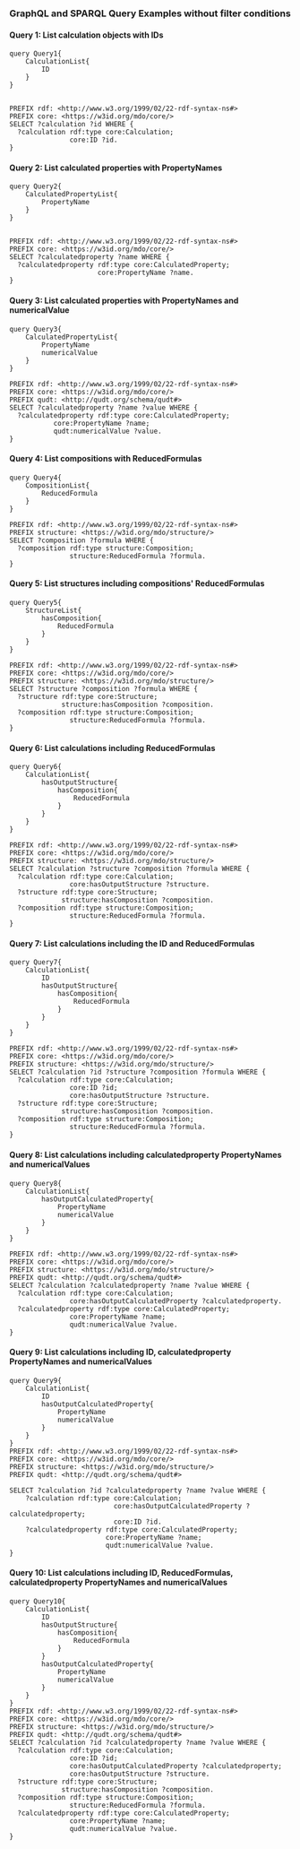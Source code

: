 ### GraphQL and SPARQL Query Examples without filter conditions

#### Query 1: List calculation objects with IDs
    query Query1{
        CalculationList{
            ID
        }
    }


    PREFIX rdf: <http://www.w3.org/1999/02/22-rdf-syntax-ns#>
    PREFIX core: <https://w3id.org/mdo/core/>
    SELECT ?calculation ?id WHERE {
      ?calculation rdf:type core:Calculation;
                   core:ID ?id.
    } 

#### Query 2: List calculated properties with PropertyNames
    query Query2{
        CalculatedPropertyList{
            PropertyName
        }
    }


    PREFIX rdf: <http://www.w3.org/1999/02/22-rdf-syntax-ns#>
    PREFIX core: <https://w3id.org/mdo/core/>
    SELECT ?calculatedproperty ?name WHERE {
      ?calculatedproperty rdf:type core:CalculatedProperty;
                          core:PropertyName ?name.
    } 
#### Query 3: List calculated properties with PropertyNames and numericalValue
    query Query3{
        CalculatedPropertyList{
            PropertyName
            numericalValue
        }
    }

    PREFIX rdf: <http://www.w3.org/1999/02/22-rdf-syntax-ns#>
    PREFIX core: <https://w3id.org/mdo/core/>
    PREFIX qudt: <http://qudt.org/schema/qudt#>
    SELECT ?calculatedproperty ?name ?value WHERE {
      ?calculatedproperty rdf:type core:CalculatedProperty;
               core:PropertyName ?name;
               qudt:numericalValue ?value.
    } 
#### Query 4: List compositions with ReducedFormulas
    query Query4{
        CompositionList{
            ReducedFormula
        }
    }

    PREFIX rdf: <http://www.w3.org/1999/02/22-rdf-syntax-ns#>
    PREFIX structure: <https://w3id.org/mdo/structure/>
    SELECT ?composition ?formula WHERE {
      ?composition rdf:type structure:Composition;
                   structure:ReducedFormula ?formula.
    } 

#### Query 5: List structures including compositions' ReducedFormulas
    query Query5{
        StructureList{
            hasComposition{
                ReducedFormula
            }
        }
    }

    PREFIX rdf: <http://www.w3.org/1999/02/22-rdf-syntax-ns#>
    PREFIX core: <https://w3id.org/mdo/core/>
    PREFIX structure: <https://w3id.org/mdo/structure/>
    SELECT ?structure ?composition ?formula WHERE {
      ?structure rdf:type core:Structure;
                 structure:hasComposition ?composition.
      ?composition rdf:type structure:Composition;
                   structure:ReducedFormula ?formula.
    } 
#### Query 6: List calculations including ReducedFormulas
    query Query6{
        CalculationList{
            hasOutputStructure{
                hasComposition{
                    ReducedFormula
                }
            }
        }
    }

    PREFIX rdf: <http://www.w3.org/1999/02/22-rdf-syntax-ns#>
    PREFIX core: <https://w3id.org/mdo/core/>
    PREFIX structure: <https://w3id.org/mdo/structure/>
    SELECT ?calculation ?structure ?composition ?formula WHERE {
      ?calculation rdf:type core:Calculation;
                   core:hasOutputStructure ?structure.
      ?structure rdf:type core:Structure;
                 structure:hasComposition ?composition.
      ?composition rdf:type structure:Composition;
                   structure:ReducedFormula ?formula.
    } 
#### Query 7: List calculations including the ID and ReducedFormulas
    query Query7{
        CalculationList{
            ID
            hasOutputStructure{
                hasComposition{
                    ReducedFormula
                }
            }
        }
    }

    PREFIX rdf: <http://www.w3.org/1999/02/22-rdf-syntax-ns#>
    PREFIX core: <https://w3id.org/mdo/core/>
    PREFIX structure: <https://w3id.org/mdo/structure/>
    SELECT ?calculation ?id ?structure ?composition ?formula WHERE {
      ?calculation rdf:type core:Calculation;
                   core:ID ?id;
                   core:hasOutputStructure ?structure.
      ?structure rdf:type core:Structure;
                 structure:hasComposition ?composition.
      ?composition rdf:type structure:Composition;
                   structure:ReducedFormula ?formula.
    } 
#### Query 8: List calculations including calculatedproperty PropertyNames and numericalValues
    query Query8{
        CalculationList{
            hasOutputCalculatedProperty{
                PropertyName
                numericalValue
            }
        }
    }

    PREFIX rdf: <http://www.w3.org/1999/02/22-rdf-syntax-ns#>
    PREFIX core: <https://w3id.org/mdo/core/>
    PREFIX structure: <https://w3id.org/mdo/structure/>
    PREFIX qudt: <http://qudt.org/schema/qudt#>
    SELECT ?calculation ?calculatedproperty ?name ?value WHERE {
      ?calculation rdf:type core:Calculation;
                   core:hasOutputCalculatedProperty ?calculatedproperty.
      ?calculatedproperty rdf:type core:CalculatedProperty;
                   core:PropertyName ?name;
                   qudt:numericalValue ?value.
    } 
#### Query 9: List calculations including ID, calculatedproperty PropertyNames and numericalValues
    query Query9{
        CalculationList{
            ID
            hasOutputCalculatedProperty{
                PropertyName
                numericalValue
            }
        }
    }
    PREFIX rdf: <http://www.w3.org/1999/02/22-rdf-syntax-ns#>
    PREFIX core: <https://w3id.org/mdo/core/>
    PREFIX structure: <https://w3id.org/mdo/structure/>
    PREFIX qudt: <http://qudt.org/schema/qudt#>
    
    SELECT ?calculation ?id ?calculatedproperty ?name ?value WHERE {
        ?calculation rdf:type core:Calculation;
                              core:hasOutputCalculatedProperty ?calculatedproperty;
                              core:ID ?id.
        ?calculatedproperty rdf:type core:CalculatedProperty;
                            core:PropertyName ?name;
                            qudt:numericalValue ?value.
    }
#### Query 10: List calculations including ID, ReducedFormulas, calculatedproperty PropertyNames and numericalValues
    query Query10{
        CalculationList{
            ID
            hasOutputStructure{
                hasComposition{
                    ReducedFormula
                }
            }
            hasOutputCalculatedProperty{
                PropertyName
                numericalValue
            }
        }
    }
	PREFIX rdf: <http://www.w3.org/1999/02/22-rdf-syntax-ns#>
    PREFIX core: <https://w3id.org/mdo/core/>
    PREFIX structure: <https://w3id.org/mdo/structure/>
    PREFIX qudt: <http://qudt.org/schema/qudt#>
    SELECT ?calculation ?id ?calculatedproperty ?name ?value WHERE {
      ?calculation rdf:type core:Calculation;
                   core:ID ?id;
                   core:hasOutputCalculatedProperty ?calculatedproperty;
                   core:hasOutputStructure ?structure.
  	  ?structure rdf:type core:Structure;
                 structure:hasComposition ?composition.
      ?composition rdf:type structure:Composition;
                   structure:ReducedFormula ?formula.
      ?calculatedproperty rdf:type core:CalculatedProperty;
                   core:PropertyName ?name;
                   qudt:numericalValue ?value.
    } 